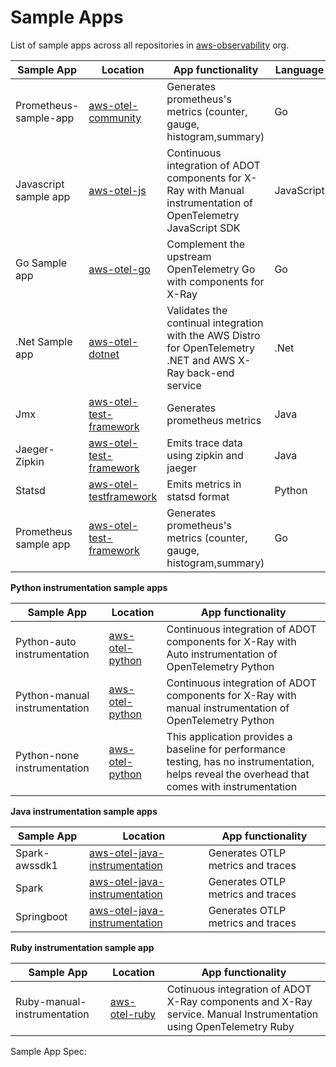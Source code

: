 # Sample Apps


List of sample apps across all repositories in [aws-observability](https://github.com/aws-observability) org.

|Sample App                   |Location                                                                                                                                    |App functionality                                                                                                                              |Language  |
|-----------------------------|--------------------------------------------------------------------------------------------------------------------------------------------|-----------------------------------------------------------------------------------------------------------------------------------------------|----------|
|Prometheus-sample-app        |[aws-otel-community](https://github.com/aws-observability/aws-otel-community/tree/master/sample-apps/prometheus-sample-app)                 |Generates prometheus's metrics (counter, gauge, histogram,summary)                                                                             |Go        |  
|Javascript sample app        |[aws-otel-js](https://github.com/aws-observability/aws-otel-js/tree/main/sample-apps)                                                       |Continuous integration of ADOT components for X-Ray with Manual instrumentation of OpenTelemetry JavaScript SDK                                |JavaScript|
|Go Sample app                |[aws-otel-go](https://github.com/aws-observability/aws-otel-python/tree/main/integration-test-apps/none-instrumentation/flask)              |Complement the upstream OpenTelemetry Go with components for X-Ray                                                                             |Go        |
|.Net Sample app              |[aws-otel-dotnet](https://github.com/aws-observability/aws-otel-dotnet/tree/main/integration-test-app)                                      |Validates the continual integration with the AWS Distro for OpenTelemetry .NET and AWS X-Ray back-end service                                  |.Net      |
|Jmx                          |[aws-otel-test-framework](https://github.com/aws-observability/aws-otel-test-framework/tree/terraform/sample-apps/jmx)                      |Generates prometheus metrics                                                                                                                   |Java      |
|Jaeger-Zipkin                |[aws-otel-test-framework](https://github.com/aws-observability/aws-otel-test-framework/tree/terraform/sample-apps/jaeger-zipkin-sample-app) |Emits trace data using zipkin and jaeger                                                                                                       |Java      |
|Statsd                       |[aws-otel-testframework](https://github.com/aws-observability/aws-otel-test-framework/tree/terraform/sample-apps/statsd)                    |Emits metrics in statsd format                                                                                                                 |Python    |
|Prometheus sample app        |[aws-otel-test-framework](https://github.com/aws-observability/aws-otel-test-framework/tree/terraform/sample-apps/prometheus)               |Generates prometheus's metrics (counter, gauge, histogram,summary)                                                                             |Go        |


**Python instrumentation sample apps**

|Sample App                   |Location                                                                                                                                    |App functionality                                                                                                                              |
|-----------------------------|--------------------------------------------------------------------------------------------------------------------------------------------|-----------------------------------------------------------------------------------------------------------------------------------------------|
|Python-auto instrumentation  |[aws-otel-python](https://github.com/aws-observability/aws-otel-python/tree/main/integration-test-apps/auto-instrumentation/flask)          |Continuous integration of ADOT components for X-Ray with Auto instrumentation of OpenTelemetry Python                                          |
|Python-manual instrumentation|[aws-otel-python](https://github.com/aws-observability/aws-otel-python/tree/main/integration-test-apps/manual-instrumentation/flask)        |Continuous integration of ADOT components for X-Ray with manual instrumentation of OpenTelemetry Python                                        |
|Python-none instrumentation  |[aws-otel-python](https://github.com/aws-observability/aws-otel-python/tree/main/integration-test-apps/none-instrumentation/flask)          |This application provides a baseline for performance testing, has no instrumentation, helps reveal the overhead that comes with instrumentation|


**Java instrumentation sample apps**

|Sample App                   |Location                                                                                                                                    |App functionality                                                                                                                              |
|-----------------------------|--------------------------------------------------------------------------------------------------------------------------------------------|-----------------------------------------------------------------------------------------------------------------------------------------------|
|Spark-awssdk1                |[aws-otel-java-instrumentation](https://github.com/aws-observability/aws-otel-java-instrumentation/tree/main/sample-apps/spark-awssdkv1)    |Generates OTLP metrics and traces                                                                                                              |
|Spark                        |[aws-otel-java-instrumentation](https://github.com/aws-observability/aws-otel-java-instrumentation/tree/main/sample-apps/spark)             |Generates OTLP metrics and traces                                                                                                              |
|Springboot                   |[aws-otel-java-instrumentation](https://github.com/aws-observability/aws-otel-java-instrumentation/tree/main/sample-apps/springboot)        |Generates OTLP metrics and traces                                                                                                              |


**Ruby instrumentation sample app**

|Sample App                   |Location                                                                                                                                    |App functionality                                                                                                                              |
|-----------------------------|--------------------------------------------------------------------------------------------------------------------------------------------|-----------------------------------------------------------------------------------------------------------------------------------------------|
|Ruby-manual-instrumentation  |[aws-otel-ruby](https://github.com/aws-observability/aws-otel-ruby/tree/main/sample-apps/manual-instrumentation/ruby-on-rails)              |Cotinuous integration of ADOT X-Ray components and X-Ray service. Manual Instrumentation using OpenTelemetry Ruby                              |

Sample App Spec: 

